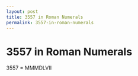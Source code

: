```yaml
---
layout: post
title: 3557 in Roman Numerals
permalink: 3557-in-roman-numerals
---
```


# 3557 in Roman Numerals

3557 = MMMDLVII
